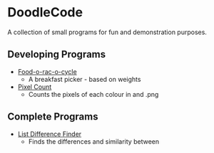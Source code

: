 # DoodleCode
A collection of small programs for fun and demonstration purposes.

## Developing Programs 
* [Food-o-rac-o-cycle](https://github.com/tjkendon/DoodleCode/tree/main/Food-o-Rac-o-Cycle)
   * A breakfast picker - based on weights
* [Pixel Count](https://github.com/tjkendon/DoodleCode/tree/main/PixelCount)
   * Counts the pixels of each colour in and .png

## Complete Programs
* [List Difference Finder](https://github.com/tjkendon/DoodleCode/tree/main/ListDifferenceFinder)
  * Finds the differences and similarity between 
